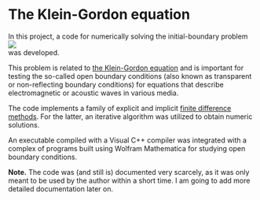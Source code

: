 # The Klein-Gordon equation
In this project, a code for numerically solving the initial-boundary problem
![ ](https://github.com/AndreiMaikov/The_Klein-Gordon_equation-1/blob/main/img/IBPx0.5.png)</br>
was developed. 

This problem is related to <a href="https://en.wikipedia.org/wiki/Klein-Gordon_equation">the Klein-Gordon equation</a> and is important for testing the so-called open boundary conditions (also known as transparent or non-reflecting boundary conditions) for equations that describe electromagnetic or acoustic waves in various media.

The code implements a family of explicit and implicit <a href="https://en.wikipedia.org/wiki/Finite_difference_method">finite difference methods</a>. For the latter, an iterative algorithm was utilized to obtain numeric solutions. 


An executable compiled with a Visual C++ compiler was integrated with a complex of programs built using Wolfram Mathematica for studying open boundary conditions.

**Note.** The code was (and still is) documented very scarcely, as it was only meant to be used by the author within a short time. I am going to add more detailed documentation later on.
